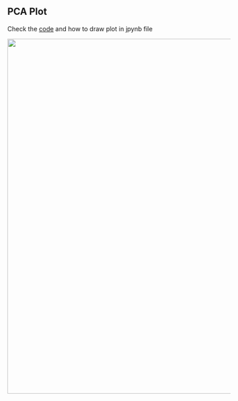 ## PCA Plot

Check the [code](https://github.com/vanngocthuyla/vanngocthuyla.github.io/tree/main/scripts/jpynb/PCA_Plot.ipynb) and how to draw plot in jpynb file

<div align="center"> <img src='https://vanngocthuyla.github.io/images/omics/PCA_Plot.png' width="800"> </div>
